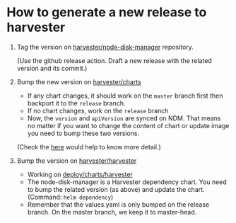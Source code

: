 # How to generate a new release to harvester

1. Tag the version on [harvester/node-disk-manager](https://github.com/harvester/node-disk-manager)
 repository.

    (Use the github release action. Draft a new release with the related version and its commit.)

2. Bump the new version on [harvester/charts](https://github.com/harvester/charts)

    - If any chart changes, it should work on the `master` branch first then backport it to the `release` branch.
    - If no chart changes, work on the `release` branch
    - Now, the `version` and `apiVersion` are synced on NDM. That means no matter if you want to change the content of chart or update image you need to bump these two versions.

    (Check the [here](https://github.com/harvester/charts/tree/master/charts/harvester-node-disk-manager) would help to know more detail.)

3. Bump the version on [harvester/harvester](https://github.com/harvester/charts)

    - Working on [deploy/charts/harvester](https://github.com/harvester/harvester/tree/master/deploy/charts/harvester)
    - The node-disk-manager is a Harvester dependency chart. You need to bump the related version (as above) and update the chart. (Command: `helm dependency`)
    - Remember that the values.yaml is only bumped on the release branch. On the master branch, we keep it to master-head.